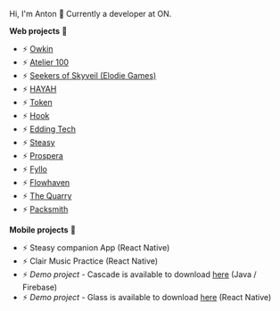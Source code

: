 Hi, I'm Anton 👋
Currently a developer at ON.

**Web projects** 💽
- ⚡ [Owkin](https://www.owkin.com/) 
- ⚡ [Atelier 100](https://www.atelier100.com/) 
- ⚡ [Seekers of Skyveil (Elodie Games)](https://www.seekerofskyveil.com/) 
- ⚡ [HAYAH](https://hayah.com/) 
- ⚡ [Token](https://www.token.com/) 
- ⚡ [Hook](https://hook.co/) 
- ⚡ [Edding Tech](https://edding.tech/en-int) 
- ⚡ [Steasy](https://steasy.ch/) 
- ⚡ [Prospera](https://prospera.ag/) 
- ⚡ [Fyllo](https://www.hellofyllo.com/) 
- ⚡ [Flowhaven](https://flowhaven.com/) 
- ⚡ [The Quarry](https://the-quarry.co.uk/) 
- ⚡ [Packsmith](https://packsmith.io/) 

**Mobile projects** 💽
- ⚡ Steasy companion App (React Native)
- ⚡ Clair Music Practice (React Native)
- ⚡ *Demo project* - Cascade is available to download [here](http://bit.ly/cascade-app) (Java / Firebase)
- ⚡ *Demo project* - Glass is available to download [here](http://bit.ly/glass-app) (React Native)
